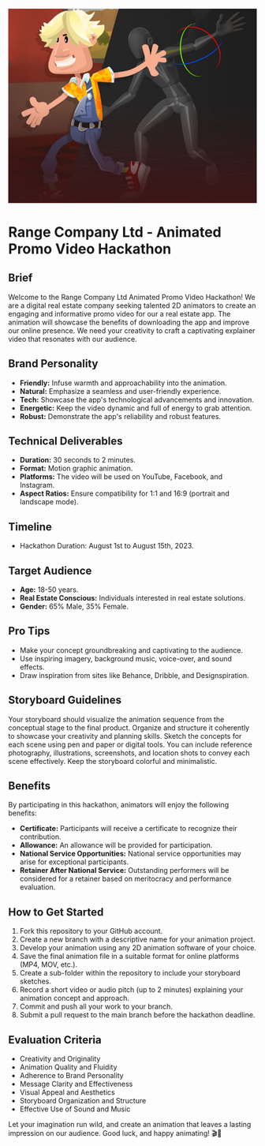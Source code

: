 <p align="center">
    <img src="motion.jpg" alt="Alt Text">
</p>


# Range Company Ltd - Animated Promo Video Hackathon

## Brief

Welcome to the Range Company Ltd Animated Promo Video Hackathon! We are a digital real estate company seeking talented 2D animators to create an engaging and informative promo video for our a real estate app. The animation will showcase the benefits of downloading the app and improve our online presence. We need your creativity to craft a captivating explainer video that resonates with our audience.

## Brand Personality

- **Friendly:** Infuse warmth and approachability into the animation.
- **Natural:** Emphasize a seamless and user-friendly experience.
- **Tech:** Showcase the app's technological advancements and innovation.
- **Energetic:** Keep the video dynamic and full of energy to grab attention.
- **Robust:** Demonstrate the app's reliability and robust features.

## Technical Deliverables

- **Duration:** 30 seconds to 2 minutes.
- **Format:** Motion graphic animation.
- **Platforms:** The video will be used on YouTube, Facebook, and Instagram.
- **Aspect Ratios:** Ensure compatibility for 1:1 and 16:9 (portrait and landscape mode).

## Timeline

- Hackathon Duration: August 1st to August 15th, 2023.

## Target Audience

- **Age:** 18-50 years.
- **Real Estate Conscious:** Individuals interested in real estate solutions.
- **Gender:** 65% Male, 35% Female.

## Pro Tips

- Make your concept groundbreaking and captivating to the audience.
- Use inspiring imagery, background music, voice-over, and sound effects.
- Draw inspiration from sites like Behance, Dribble, and Designspiration.

## Storyboard Guidelines

Your storyboard should visualize the animation sequence from the conceptual stage to the final product. Organize and structure it coherently to showcase your creativity and planning skills. Sketch the concepts for each scene using pen and paper or digital tools. You can include reference photography, illustrations, screenshots, and location shots to convey each scene effectively. Keep the storyboard colorful and minimalistic.

## Benefits

By participating in this hackathon, animators will enjoy the following benefits:

- **Certificate:** Participants will receive a certificate to recognize their contribution.
- **Allowance:** An allowance will be provided for participation.
- **National Service Opportunities:** National service opportunities may arise for exceptional participants.
- **Retainer After National Service:** Outstanding performers will be considered for a retainer based on meritocracy and performance evaluation.

## How to Get Started

1. Fork this repository to your GitHub account.
2. Create a new branch with a descriptive name for your animation project.
3. Develop your animation using any 2D animation software of your choice.
4. Save the final animation file in a suitable format for online platforms (MP4, MOV, etc.).
5. Create a sub-folder within the repository to include your storyboard sketches.
6. Record a short video or audio pitch (up to 2 minutes) explaining your animation concept and approach.
7. Commit and push all your work to your branch.
8. Submit a pull request to the main branch before the hackathon deadline.

## Evaluation Criteria

- Creativity and Originality
- Animation Quality and Fluidity
- Adherence to Brand Personality
- Message Clarity and Effectiveness
- Visual Appeal and Aesthetics
- Storyboard Organization and Structure
- Effective Use of Sound and Music

Let your imagination run wild, and create an animation that leaves a lasting impression on our audience. Good luck, and happy animating! 🎬🌟
